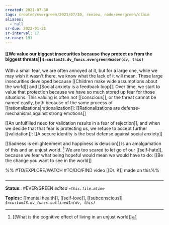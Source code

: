 ```yaml
---
created: 2021-07-30
tags: created/evergreen/2021/07/30, review, node/evergreen/claim
aliases:
  - null
sr-due: 2022-01-21
sr-interval: 17
sr-ease: 191
---
```


#### [[We value our biggest insecurities because they protect us from the biggest threats]] `$=customJS.dv_funcs.evergreenHeader(dv, this)`

With a small fear, we are often annoyed at it, but for a large one, while we may wish it wasn't there, we know what the lack of it will mean.
These large insecurities developed because 
[[Children make wide assumptions about the world]] 
and [[Social anxiety is a feedback loop]].
Over time, we start to value that protection because we have so much stored up fear for those situations. 
This valuing is often not [[conscious]], or the threat cannot be named easily, both because of the same process of [[rationalizations|rationalization]]:
[[Rationalizations are defense-mechanisms against strong emotions]]

[[An unfulfilled need for validation results in a fear of rejection]], and when we decide that that fear is protecting us, we refuse to accept further [[validation]]: [[A secure identity is the best defense against social anxiety]]

[[Sadness is enlightenment and happiness is delusion]] is an amalgamation of this and an unjust world. [^1] We are too scared to let go of our [[self-hate]], because we fear what being hopeful would mean we would have to do: 
[[Be the change you want to see in the world]]

[^1]: [[What is the cognitive effect of living in an unjust world]]

%% #TO/EXPLORE/WATCH #TO/DO/FIND  video [[Dr. K]] made on this%%

### <hr class="footnote"/>

**Status**:: #EVER/GREEN 
*edited `=this.file.mtime`*

**Topics**:: [[mental health]], [[self-love]], [[subconscious]]
*`$=customJS.dv_funcs.outlinedIn(dv, this)`*
